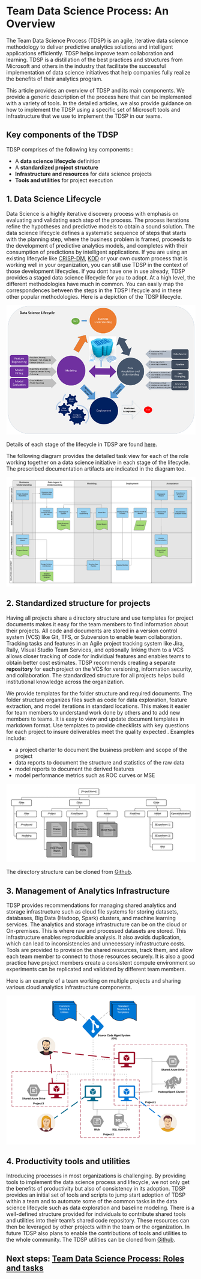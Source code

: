 <properties
	pageTitle="Team Data Science Process: An Overview"
	description="An outline of the key components of the Team Data Science Team."  
	services="machine-learning"
	documentationCenter=""
	authors="bradsev"
	manager="jhubbard"
	editor="cgronlun" />

<tags
	ms.service="machine-learning"
	ms.workload="data-services"
	ms.tgt_pltfrm="na"
	ms.devlang="na"
	ms.topic="article"
	ms.date="09/22/2016"
	ms.author="bradsev;hangzh;deguhath"/>

# Team Data Science Process: An Overview

The Team Data Science Process (TDSP) is an agile, iterative data science methodology to deliver predictive analytics solutions and intelligent applications efficiently. TDSP helps improve team collaboration and learning. TDSP is a distillation of the best practices and structures from Microsoft and others in the industry that facilitate the successful implementation of data science initiatives that help companies fully realize the benefits of their analytics program.

This article provides an overview of TDSP and its main components. We provide a generic description of the process here that can be implemented with a variety of tools. In the detailed articles, we also provide guidance on how to implement the TDSP using a specific set of Microsoft tools and infrastructure that we use to implement the TDSP in our teams. 

## Key components of the TDSP

TDSP comprises of the following key components :  

* A **data science lifecycle** definition  
* A **standardized project structure** 
* **Infrastructure and resources** for data science projects 
* **Tools and utilities** for project execution

## 1. Data Science Lifecycle 

Data Science is a highly iterative discovery process with emphasis on evaluating and validating each step of the process. The process iterations refine the hypotheses and predictive models to obtain a sound solution. The data science lifecycle defines a systematic sequence of steps that starts with the planning step, where the business problem is framed, proceeds to the development of predictive analytics models, and completes with their consumption of predictions by intelligent applications. If you are using an existing lifecycle like [CRISP-DM](https://wikipedia.org/wiki/Cross_Industry_Standard_Process_for_Data_Mining), [KDD](https://wikipedia.org/wiki/Data_mining#Process) or your own custom process that is working well in your organization, you can still use TDSP in the context of those development lifecycles. If you dont have one in use already, TDSP provides a staged data science lifecycle for you to adopt. At a high level, the different methodologies have much in common. You can easily map the correspondences between the steps in the TDSP lifecycle and in these other popular methodologies. Here is a depiction of the TDSP lifecycle. 

![TDSP_LIFECYCLE](./media/overview/tdsp-lifecycle.png) 

Details of each stage of the lifecycle in TDSP are found [here](lifecycle-detail.md). 

The following diagram provides the detailed task view for each of the role working together on a data science initiative in each stage of the lifecycle. The prescribed documentation artifacts are indicated in the diagram too. 

![TDSP_SWIMLANE](./media/overview/tdsp-swimlane.png)

## 2. Standardized structure for projects
Having all projects share a directory structure and use templates for project documents makes it easy for the team members to find information about their projects. All code and documents are stored in a version control system (VCS) like Git, TFS, or Subversion to enable team collaboration. Tracking tasks and features in an Agile project tracking system like Jira, Rally, Visual Studio Team Services, and optionally linking them to a VCS allows closer tracking of code for individual features and enables teams to obtain better cost estimates. TDSP recommends creating a separate **repository** for each project on the VCS for versioning, information security, and collaboration. The standardized structure for all projects helps build institutional knowledge across the organization. 

We provide templates for the folder structure and required documents. The folder structure organizes files such as code for data exploration, feature extraction, and model iterations in standard locations. This makes it easier for team members to understand work done by others and to add new members to teams. It is easy to view and update document templates in markdown format. Use templates to provide checklists with key questions for each project to insure deliverables meet the quality expected . Examples include:

* a project charter to document the business problem and scope of the project 
* data reports to document the structure and statistics of the raw data
* model reports to document the derived features
* model performance metrics such as ROC curves or MSE

![TDSP_DIR_STRUCT](./media/overview/tdsp-dir-structure.png) 

The directory structure can be cloned from [Github](https://github.com/Azure/Azure-TDSP-ProjectTemplate). 

## 3. Management of Analytics Infrastructure
TDSP provides recommendations for managing shared analytics and storage infrastructure such as cloud file systems for storing datasets, databases, Big Data (Hadoop, Spark) clusters, and machine learning services. The analytics and storage infrastructure can be on the cloud or On-premises. This is where raw and processed datasets are stored. This infrastructure enables reproducible analysis. It also avoids duplication, which can lead to inconsistencies and unnecessary infrastructure costs. Tools are provided to provision the shared resources, track them, and allow each team member to connect to those resources securely. It is also a good practice have project members create a consistent compute environment so experiments can be replicated and validated by different team members. 

Here is an example of a team working on multiple projects and sharing various cloud analytics infrastructure components. 

![TDSP_INFRA](./media/overview/tdsp-analytics-infra.png)
## 4. Productivity tools and utilities

Introducing processes in most organizations is challenging. By providing tools to implement the data science process and lifecycle, we not only get the benefits of productivity but also of consistency in its adoption. TDSP provides an initial set of tools and scripts to jump start adoption of TDSP within a team and to automate some of the common tasks in the data science lifecycle such as data exploration and baseline modeling. There is a well-defined structure provided for individuals to contribute shared tools and utilities into their team’s shared code repository.  These resources can then be leveraged by other projects within the team or the organization. In future TDSP also plans to enable the contributions of tools and utilities to the whole community. 
The TDSP utilities can be cloned from [Github](https://github.com/Azure/Azure-TDSP-Utilities). 

## Next steps: [Team Data Science Process: Roles and tasks](./roles-tasks.md)


